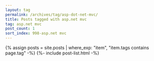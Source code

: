 ```yaml
---
layout: tag
permalink: /archives/tag/asp-dot-net-mvc/
title: Posts tagged with asp.net mvc
tag: asp.net mvc
post_count: 1
sort_index: 998-asp.net mvc
---
```

{% assign posts = site.posts | where_exp: "item", "item.tags contains page.tag" -%}
{%- include post-list.html -%}
